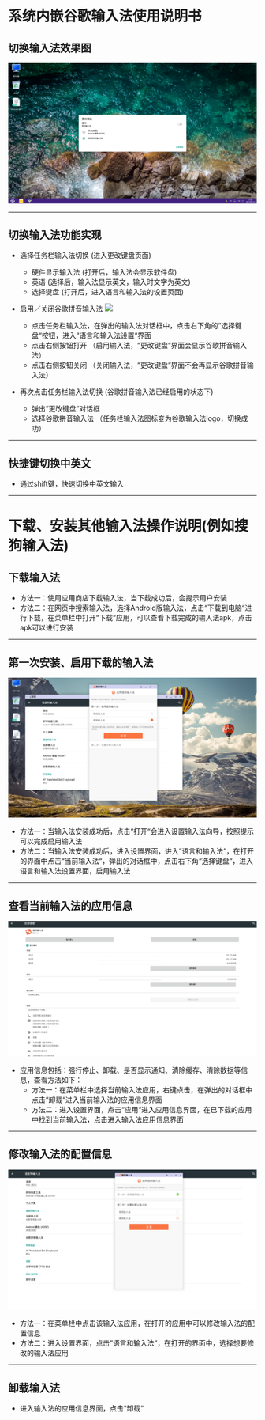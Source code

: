 # 系统内嵌谷歌输入法使用说明书

## 切换输入法效果图
![](../pic/soft/googlewriting.png)  

***
## 切换输入法功能实现
  - 选择任务栏输入法切换    (进入更改键盘页面)
    - 硬件显示输入法   (打开后，输入法会显示软件盘)
    - 英语   (选择后，输入法显示英文，输入时文字为英文)
    - 选择键盘   (打开后，进入语言和输入法的设置页面)   
    
  - 启用／关闭谷歌拼音输入法
    ![](../pic/soft/%E6%9B%B4%E6%94%B9%E9%94%AE%E7%9B%98.png)
    - 点击任务栏输入法，在弹出的输入法对话框中，点击右下角的“选择键盘“按钮，进入“语言和输入法设置“界面
    - 点击右侧按钮打开  （启用输入法，“更改键盘“界面会显示谷歌拼音输入法）
    - 点击右侧按钮关闭  （关闭输入法，“更改键盘“界面不会再显示谷歌拼音输入法）   
    
  - 再次点击任务栏输入法切换    (谷歌拼音输入法已经启用的状态下)     
    - 弹出“更改键盘“对话框
    - 选择谷歌拼音输入法  （任务栏输入法图标变为谷歌输入法logo，切换成功）   
    
***
## 快捷键切换中英文
  - 通过shift键，快速切换中英文输入   

*** 
# 下载、安装其他输入法操作说明(例如搜狗输入法)

## 下载输入法
  - 方法一：使用应用商店下载输入法，当下载成功后，会提示用户安装
  - 方法二：在网页中搜索输入法，选择Android版输入法，点击“下载到电脑“进行下载，在菜单栏中打开“下载“应用，可以查看下载完成的输入法apk，点击apk可以进行安装   
  
*** 
## 第一次安装、启用下载的输入法
  ![](../pic/soft/下载安装搜狗.png)
  - 方法一：当输入法安装成功后，点击“打开“会进入设置输入法向导，按照提示可以完成启用输入法
  - 方法二：当输入法安装成功后，进入设置界面，进入“语言和输入法“，在打开的界面中点击“当前输入法“，弹出的对话框中，点击右下角“选择键盘“，进入语言和输入法设置界面，启用输入法   
  
*** 
## 查看当前输入法的应用信息
  ![](../pic/soft/%E6%90%9C%E7%8B%97%E8%BE%93%E5%85%A5%E6%B3%95%E5%BA%94%E7%94%A8%E4%BF%A1%E6%81%AF.png)
  - 应用信息包括：强行停止、卸载、是否显示通知、清除缓存、清除数据等信息，查看方法如下：
      - 方法一：在菜单栏中选择当前输入法应用，右键点击，在弹出的对话框中点击“卸载“进入当前输入法的应用信息界面
      - 方法二：进入设置界面，点击“应用“进入应用信息界面，在已下载的应用中找到当前输入法，点击进入输入法应用信息界面   
      
*** 
## 修改输入法的配置信息
  ![](../pic/soft/%E5%90%AF%E7%94%A8%E6%90%9C%E7%8B%97%E8%BE%93%E5%85%A5%E6%B3%95.png)
  - 方法一：在菜单栏中点击该输入法应用，在打开的应用中可以修改输入法的配置信息
  - 方法二：进入设置界面，点击“语言和输入法“，在打开的界面中，选择想要修改的输入法应用   
  
*** 
## 卸载输入法
  - 进入输入法的应用信息界面，点击“卸载“
  

